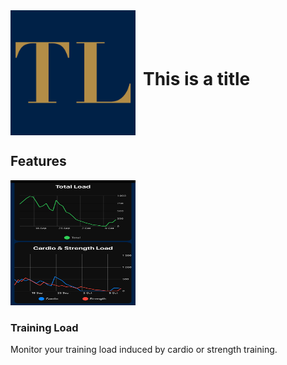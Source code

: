 <div style="display: flex; align-items: center;">
  <img src="AppIcon.png" alt="App Icon" width="200" height="200">
  <h1 style="margin-left: 12px;">This is a title</h1>
</div>



## Features

<div class="feature">
  <div class="feature-image">
    <img src="trainingload1.png" alt="Feature Image 1" width="200" height="200">
  </div>
  <div class="feature-text">
    <h3>Training Load</h3>
    <p>Monitor your training load induced by cardio or strength training.</p>
  </div>
</div>

<!-- Add more feature sections as needed -->
